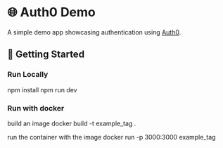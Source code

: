 # 🌐 Auth0 Demo

A simple demo app showcasing authentication using [Auth0](https://auth0.com/).

## 🚀 Getting Started

### Run Locally
npm install
npm run dev

### Run with docker
build an image
docker build -t example_tag .

run the container with the image
docker run -p 3000:3000 example_tag
